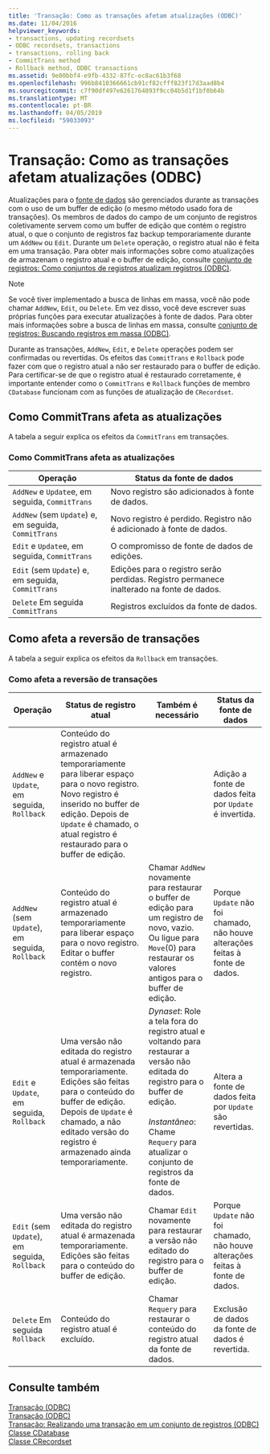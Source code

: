 ```yaml
---
title: 'Transação: Como as transações afetam atualizações (ODBC)'
ms.date: 11/04/2016
helpviewer_keywords:
- transactions, updating recordsets
- ODBC recordsets, transactions
- transactions, rolling back
- CommitTrans method
- Rollback method, ODBC transactions
ms.assetid: 9e00bbf4-e9fb-4332-87fc-ec8ac61b3f68
ms.openlocfilehash: 996b8410366661cb91cf82cfff823f17d3aad8b4
ms.sourcegitcommit: c7f90df497e6261764893f9cc04b5d1f1bf0b64b
ms.translationtype: MT
ms.contentlocale: pt-BR
ms.lasthandoff: 04/05/2019
ms.locfileid: "59033093"
---
```

# <a name="transaction-how-transactions-affect-updates-odbc"></a>Transação: Como as transações afetam atualizações (ODBC)

Atualizações para o [fonte de dados](../../data/odbc/data-source-odbc.md) são gerenciados durante as transações com o uso de um buffer de edição (o mesmo método usado fora de transações). Os membros de dados do campo de um conjunto de registros coletivamente servem como um buffer de edição que contém o registro atual, o que o conjunto de registros faz backup temporariamente durante um `AddNew` ou `Edit`. Durante um `Delete` operação, o registro atual não é feita em uma transação. Para obter mais informações sobre como atualizações de armazenam o registro atual e o buffer de edição, consulte [conjunto de registros: Como conjuntos de registros atualizam registros (ODBC)](../../data/odbc/recordset-how-recordsets-update-records-odbc.md).

> [!NOTE]
>  Se você tiver implementado a busca de linhas em massa, você não pode chamar `AddNew`, `Edit`, ou `Delete`. Em vez disso, você deve escrever suas próprias funções para executar atualizações à fonte de dados. Para obter mais informações sobre a busca de linhas em massa, consulte [conjunto de registros: Buscando registros em massa (ODBC)](../../data/odbc/recordset-fetching-records-in-bulk-odbc.md).

Durante as transações, `AddNew`, `Edit`, e `Delete` operações podem ser confirmadas ou revertidas. Os efeitos das `CommitTrans` e `Rollback` pode fazer com que o registro atual a não ser restaurado para o buffer de edição. Para certificar-se de que o registro atual é restaurado corretamente, é importante entender como o `CommitTrans` e `Rollback` funções de membro `CDatabase` funcionam com as funções de atualização de `CRecordset`.

##  <a name="_core_how_committrans_affects_updates"></a> Como CommitTrans afeta as atualizações

A tabela a seguir explica os efeitos da `CommitTrans` em transações.

### <a name="how-committrans-affects-updates"></a>Como CommitTrans afeta as atualizações

|Operação|Status da fonte de dados|
|---------------|---------------------------|
|`AddNew` e `Update`e, em seguida, `CommitTrans`|Novo registro são adicionados à fonte de dados.|
|`AddNew` (sem `Update`) e, em seguida, `CommitTrans`|Novo registro é perdido. Registro não é adicionado à fonte de dados.|
|`Edit` e `Update`e, em seguida, `CommitTrans`|O compromisso de fonte de dados de edições.|
|`Edit` (sem `Update`) e, em seguida, `CommitTrans`|Edições para o registro serão perdidas. Registro permanece inalterado na fonte de dados.|
|`Delete` Em seguida `CommitTrans`|Registros excluídos da fonte de dados.|

##  <a name="_core_how_rollback_affects_updates"></a> Como afeta a reversão de transações

A tabela a seguir explica os efeitos da `Rollback` em transações.

### <a name="how-rollback-affects-transactions"></a>Como afeta a reversão de transações

|Operação|Status de registro atual|Também é necessário|Status da fonte de dados|
|---------------|------------------------------|-------------------|---------------------------|
|`AddNew` e `Update`, em seguida, `Rollback`|Conteúdo do registro atual é armazenado temporariamente para liberar espaço para o novo registro. Novo registro é inserido no buffer de edição. Depois de `Update` é chamado, o atual registro é restaurado para o buffer de edição.||Adição a fonte de dados feita por `Update` é invertida.|
|`AddNew` (sem `Update`), em seguida, `Rollback`|Conteúdo do registro atual é armazenado temporariamente para liberar espaço para o novo registro. Editar o buffer contém o novo registro.|Chamar `AddNew` novamente para restaurar o buffer de edição para um registro de novo, vazio. Ou ligue para `Move`(0) para restaurar os valores antigos para o buffer de edição.|Porque `Update` não foi chamado, não houve alterações feitas à fonte de dados.|
|`Edit` e `Update`, em seguida, `Rollback`|Uma versão não editada do registro atual é armazenada temporariamente. Edições são feitas para o conteúdo do buffer de edição. Depois de `Update` é chamado, a não editado versão do registro é armazenado ainda temporariamente.|*Dynaset*: Role a tela fora do registro atual e voltando para restaurar a versão não editada do registro para o buffer de edição.<br /><br /> *Instantâneo*: Chame `Requery` para atualizar o conjunto de registros da fonte de dados.|Altera a fonte de dados feita por `Update` são revertidas.|
|`Edit` (sem `Update`), em seguida, `Rollback`|Uma versão não editada do registro atual é armazenada temporariamente. Edições são feitas para o conteúdo do buffer de edição.|Chamar `Edit` novamente para restaurar a versão não editado do registro para o buffer de edição.|Porque `Update` não foi chamado, não houve alterações feitas à fonte de dados.|
|`Delete` Em seguida `Rollback`|Conteúdo do registro atual é excluído.|Chamar `Requery` para restaurar o conteúdo do registro atual da fonte de dados.|Exclusão de dados da fonte de dados é revertida.|

## <a name="see-also"></a>Consulte também

[Transação (ODBC)](../../data/odbc/transaction-odbc.md)<br/>
[Transação (ODBC)](../../data/odbc/transaction-odbc.md)<br/>
[Transação: Realizando uma transação em um conjunto de registros (ODBC)](../../data/odbc/transaction-performing-a-transaction-in-a-recordset-odbc.md)<br/>
[Classe CDatabase](../../mfc/reference/cdatabase-class.md)<br/>
[Classe CRecordset](../../mfc/reference/crecordset-class.md)